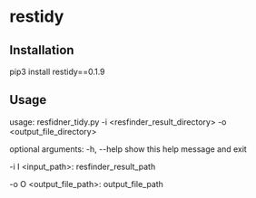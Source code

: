 # restidy


## Installation
pip3 install restidy==0.1.9

## Usage
usage: resfidner_tidy.py -i <resfinder_result_directory> -o <output_file_directory>

optional arguments:
  -h, --help  show this help message and exit

  -i I        <input_path>: resfinder_result_path

  -o O        <output_file_path>: output_file_path
